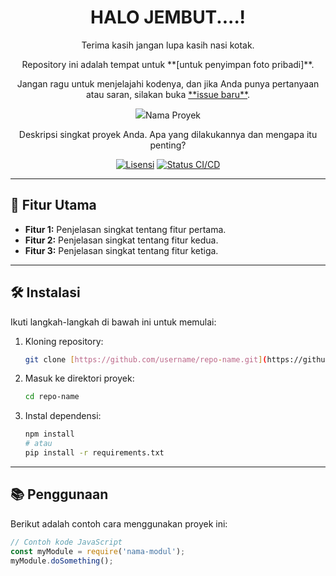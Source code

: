 <div align="center">
  <h1>HALO JEMBUT....!</h1>
  <p>Terima kasih jangan lupa kasih nasi kotak.</p>
  <p>Repository ini adalah tempat untuk **[untuk penyimpan foto pribadi]**.</p>
  <p>Jangan ragu untuk menjelajahi kodenya, dan jika Anda punya pertanyaan atau saran, silakan buka <a href="#">**issue baru**</a>.</p>
</div>
<div align="center">
  <img src=assets/Logo.png althMIZA TAWAKASHI
  <h1>Nama Proyek</h1>
  <p>Deskripsi singkat proyek Anda. Apa yang dilakukannya dan mengapa itu penting?</p>

  [![Lisensi](https://img.shields.io/github/license/username/repo-name)](https://github.com/username/repo-name/blob/main/LICENSE)
  [![Status CI/CD](https://img.shields.io/github/actions/workflow/status/username/repo-name/ci.yml)](https://github.com/username/repo-name/actions/workflows/ci.yml)
</div>

---

## 🚀 Fitur Utama

-   **Fitur 1:** Penjelasan singkat tentang fitur pertama.
-   **Fitur 2:** Penjelasan singkat tentang fitur kedua.
-   **Fitur 3:** Penjelasan singkat tentang fitur ketiga.

---

## 🛠️ Instalasi

Ikuti langkah-langkah di bawah ini untuk memulai:

1.  Kloning repository:
    ```bash
    git clone [https://github.com/username/repo-name.git](https://github.com/username/repo-name.git)
    ```
2.  Masuk ke direktori proyek:
    ```bash
    cd repo-name
    ```
3.  Instal dependensi:
    ```bash
    npm install
    # atau
    pip install -r requirements.txt
    ```

---

## 📚 Penggunaan

Berikut adalah contoh cara menggunakan proyek ini:

```js
// Contoh kode JavaScript
const myModule = require('nama-modul');
myModule.doSomething();
